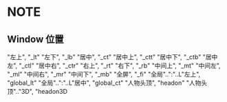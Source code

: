 # NOTE

## Window 位置
"左上", "_lt"
"左下", "_lb"
"居中", "_ct"
"居中上", "_ctt"
"居中下", "_ctb"
"居中左", "_ctl"
"居中右", "_ctr"
"右上", "_rt"
"右下", "_rb"
"中间上", "_mt"
"中间左", "_ml"
"中间右", "_mr"
"中间下", "_mb"
"全屏", "_fi"
"全局"..":"..L"左上", "global_lt"
"全局"..":"..L"居中", "global_ct"
"人物头顶", "headon"
"人物头顶".."3D", "headon3D